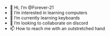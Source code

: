 - 👋 Hi, I’m @Forever-21
- 👀 I’m interested in learning computers
- 🌱 I’m currently learning keyboards
- 💞️ I’m looking to collaborate on discord
- 📫 How to reach me with an outstretched hand

<!---
Forever-21/Forever-21 is a ✨ special ✨ repository because its `README.md` (this file) appears on your GitHub profile.
You can click the Preview link to take a look at your changes.
--->
